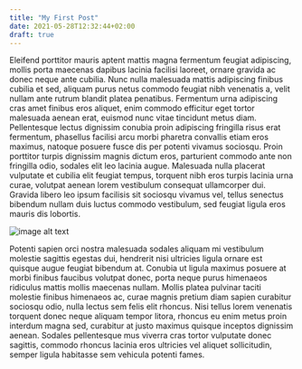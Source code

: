 ```yaml
---
title: "My First Post"
date: 2021-05-28T12:32:44+02:00
draft: true
---
```


Eleifend porttitor mauris aptent mattis magna fermentum feugiat adipiscing, mollis porta maecenas dapibus lacinia facilisi laoreet, ornare gravida ac donec neque ante cubilia. Nunc nulla malesuada mattis adipiscing finibus cubilia et sed, aliquam purus netus commodo feugiat nibh venenatis a, velit nullam ante rutrum blandit platea penatibus. Fermentum urna adipiscing cras amet finibus eros aliquet, enim commodo efficitur eget tortor malesuada aenean erat, euismod nunc vitae tincidunt metus diam. Pellentesque lectus dignissim conubia proin adipiscing fringilla risus erat fermentum, phasellus facilisi arcu morbi pharetra convallis etiam eros maximus, natoque posuere fusce dis per potenti vivamus sociosqu. Proin porttitor turpis dignissim magnis dictum eros, parturient commodo ante non fringilla odio, sodales elit leo lacinia augue. Malesuada nulla placerat vulputate et cubilia elit feugiat tempus, torquent nibh eros turpis lacinia urna curae, volutpat aenean lorem vestibulum consequat ullamcorper dui. Gravida libero leo ipsum facilisis sit sociosqu vivamus vel, tellus senectus bibendum nullam duis luctus commodo vestibulum, sed feugiat ligula eros mauris dis lobortis.

![image alt text](/img/profile.jpg)

Potenti sapien orci nostra malesuada sodales aliquam mi vestibulum molestie sagittis egestas dui, hendrerit nisi ultricies ligula ornare est quisque augue feugiat bibendum at. Conubia ut ligula maximus posuere at morbi finibus faucibus volutpat donec, porta neque purus himenaeos ridiculus mattis mollis maecenas nullam. Mollis platea pulvinar taciti molestie finibus himenaeos ac, curae magnis pretium diam sapien curabitur sociosqu odio, nulla lectus sem felis elit rhoncus. Nisi tellus lorem venenatis torquent donec neque aliquam tempor litora, rhoncus eu enim metus proin interdum magna sed, curabitur at justo maximus quisque inceptos dignissim aenean. Sodales pellentesque mus viverra cras tortor vulputate donec sagittis, commodo rhoncus lacinia eros ultricies vel aliquet sollicitudin, semper ligula habitasse sem vehicula potenti fames.
